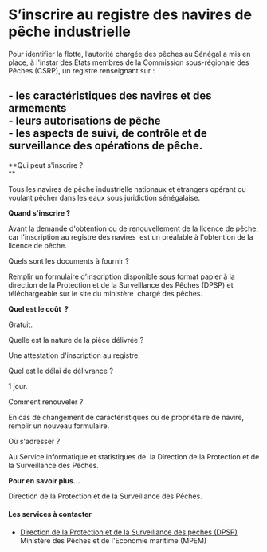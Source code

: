 # S’inscrire au registre des navires de pêche industrielle

Pour identifier la flotte, l’autorité chargée des pêches au Sénégal a mis en place, à l'instar des Etats membres de la Commission sous-régionale des Pêches (CSRP), un registre renseignant sur :  
  
\- les caractéristiques des navires et des armements  
\- leurs autorisations de pêche  
\- les aspects de suivi, de contrôle et de surveillance des opérations de pêche.
--------------------------------------------------------------------------------------------------------------------------------------------------------------------------------------------------------------------------------------------------------------------------------------------------------------------------------------------------------------------------------

**Qui peut s'inscrire ?  
**

Tous les navires de pêche industrielle nationaux et étrangers opérant ou voulant pêcher dans les eaux sous juridiction sénégalaise.

**Quand s'inscrire ?**

Avant la demande d'obtention ou de renouvellement de la licence de pêche, car l'inscription au registre des navires  est un préalable à l'obtention de la licence de pêche.

Quels sont les documents à fournir ?

Remplir un formulaire d'inscription disponible sous format papier à la direction de la Protection et de la Surveillance des Pêches (DPSP) et téléchargeable sur le site du ministère  chargé des pêches.  

**Quel est le coût  ?**

Gratuit.

Quelle est la nature de la pièce délivrée ?

Une attestation d'inscription au registre.

Quel est le délai de délivrance ?

1 jour.

Comment renouveler ?

En cas de changement de caractéristiques ou de propriétaire de navire, remplir un nouveau formulaire.  

Où s'adresser ?

Au Service informatique et statistiques de  la Direction de la Protection et de la Surveillance des Pêches.

**Pour en savoir plus...**

Direction de la Protection et de la Surveillance des Pêches.

#### Les services à contacter

*   [Direction de la Protection et de la Surveillance des pêches (DPSP)](../../../services/direction-de-la-protection-et-de-la-surveillance-des-peches-dpsp.md) Ministère des Pêches et de l'Economie maritime (MPEM)